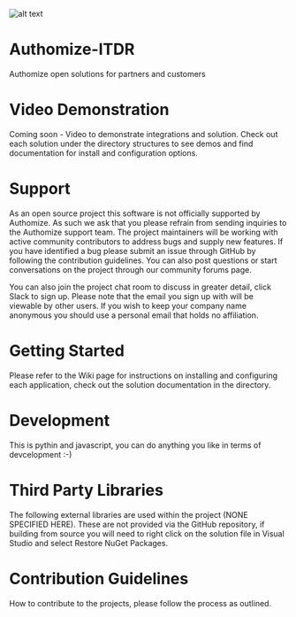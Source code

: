 ![alt text](https://github.com/authomize/Authomize-ITDR/main/DeepInSight-Documentation/images/authomize.png?raw=true)
# Authomize-ITDR
 Authomize open solutions for partners and customers
# Video Demonstration
Coming soon - Video to demonstrate integrations and solution. Check out each solution under the directory structures to see demos and find documentation for install and configuration options.

# Support
As an open source project this software is not officially supported by Authomize. As such we ask that you please refrain from sending inquiries to the Authomize support team. The project maintainers will be working with active community contributors to address bugs and supply new features. If you have identified a bug please submit an issue through GitHub by following the contribution guidelines. You can also post questions or start conversations on the project through our community forums page.

You can also join the project chat room to discuss in greater detail, click Slack <WE ARE WORKING THIS OUT> to sign up. Please note that the email you sign up with will be viewable by other users. If you wish to keep your company name anonymous you should use a personal email that holds no affiliation.

# Getting Started
Please refer to the Wiki page <DO WE NEED A WIKI> for instructions on installing and configuring each application, check out the solution documentation in the directory.

# Development
This is pythin and javascript, you can do anything you like in terms of devcelopment :-)

# Third Party Libraries
The following external libraries are used within the project (NONE SPECIFIED HERE). These are not provided via the GitHub repository, if building from source you will need to right click on the solution file in Visual Studio and select Restore NuGet Packages.

# Contribution Guidelines
How to contribute to the projects, please follow the process as outlined.
